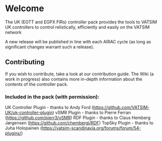 # Welcome
The UK (EGTT and EGPX FIRs) controller pack provides the tools to VATSIM UK controllers to control relistically, efficiently and easily on the VATSIM network

A new release will be published in line with each AIRAC cycle (as long as significant changes warrant such a release).

## Contributing
If you wish to contribute, take a look at our contribution guide. The Wiki (a work in progress) also contains more in-depth information about the contents of the controller pack.

### Included in the pack (with permission):
UK Controller Plugin - thanks to Andy Ford (https://github.com/VATSIM-UK/uk-controller-plugin)
vSMR Plugin - thanks to Pierre Ferran (https://github.com/pierr3/vSMR)
RDF Plugin - thanks to Claus Hemberg Jørgensen (https://github.com/chembergj/RDF)
TopSky Plugin - thanks to Juha Holopainen (https://vatsim-scandinavia.org/forums/forum/54-plugins/)
